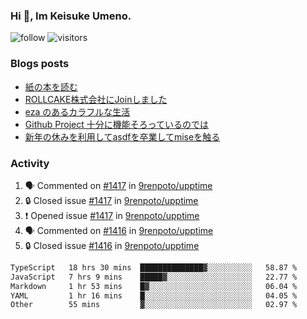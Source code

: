 ### Hi 👋, Im Keisuke Umeno.

<!--
**9renpoto/9renpoto** is a ✨ _special_ ✨ repository because its `README.md` (this file) appears on your GitHub profile.

Here are some ideas to get you started:

- 🔭 I’m currently working on ...
- 🌱 I’m currently learning ...
- 👯 I’m looking to collaborate on ...
- 🤔 I’m looking for help with ...
- 💬 Ask me about ...
- 📫 How to reach me: ...
- 😄 Pronouns: ...
- ⚡ Fun fact: ...
-->

![follow](https://img.shields.io/github/followers/9renpoto?label=Follow&style=social)
![visitors](https://komarev.com/ghpvc/?username=9renpoto&label=Profile%20views&color=0e75b6&style=flat)

### Blogs posts

<!-- BLOG-POST-LIST:START -->
- [紙の本を読む](https://9renpoto.win/entry/2024/02/25/reading-papar-book)
- [ROLLCAKE株式会社にJoinしました](https://9renpoto.win/entry/2024/02/11/join)
- [eza のあるカラフルな生活](https://9renpoto.win/entry/2024/02/01/eza)
- [Github Project 十分に機能そろっているのでは](https://9renpoto.win/entry/2024/01/14/gh-projects)
- [新年の休みを利用してasdfを卒業してmiseを触る](https://9renpoto.win/entry/2024/01/07/mise)
<!-- BLOG-POST-LIST:END -->

### Activity

<!--START_SECTION:activity-->
1. 🗣 Commented on [#1417](https://github.com/9renpoto/upptime/issues/1417#issuecomment-1970983094) in [9renpoto/upptime](https://github.com/9renpoto/upptime)
2. 🔒 Closed issue [#1417](https://github.com/9renpoto/upptime/issues/1417) in [9renpoto/upptime](https://github.com/9renpoto/upptime)
3. ❗ Opened issue [#1417](https://github.com/9renpoto/upptime/issues/1417) in [9renpoto/upptime](https://github.com/9renpoto/upptime)
4. 🗣 Commented on [#1416](https://github.com/9renpoto/upptime/issues/1416#issuecomment-1970934983) in [9renpoto/upptime](https://github.com/9renpoto/upptime)
5. 🔒 Closed issue [#1416](https://github.com/9renpoto/upptime/issues/1416) in [9renpoto/upptime](https://github.com/9renpoto/upptime)
<!--END_SECTION:activity-->

<!--START_SECTION:waka-->

```txt
TypeScript   18 hrs 30 mins  ██████████████▓░░░░░░░░░░   58.87 %
JavaScript   7 hrs 9 mins    █████▓░░░░░░░░░░░░░░░░░░░   22.77 %
Markdown     1 hr 53 mins    █▓░░░░░░░░░░░░░░░░░░░░░░░   06.04 %
YAML         1 hr 16 mins    █░░░░░░░░░░░░░░░░░░░░░░░░   04.05 %
Other        55 mins         ▓░░░░░░░░░░░░░░░░░░░░░░░░   02.97 %
```

<!--END_SECTION:waka-->
